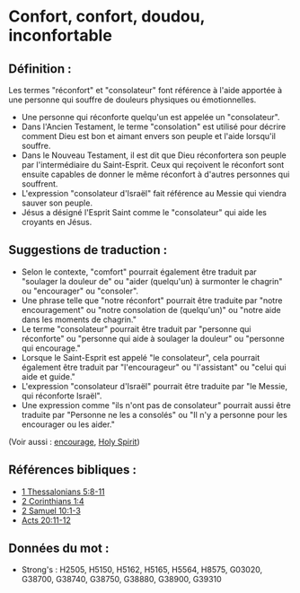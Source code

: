 # Confort, confort, doudou, inconfortable

## Définition :

Les termes "réconfort" et "consolateur" font référence à l'aide apportée à une personne qui souffre de douleurs physiques ou émotionnelles.

* Une personne qui réconforte quelqu'un est appelée un "consolateur".
* Dans l'Ancien Testament, le terme "consolation" est utilisé pour décrire comment Dieu est bon et aimant envers son peuple et l'aide lorsqu'il souffre.
* Dans le Nouveau Testament, il est dit que Dieu réconfortera son peuple par l'intermédiaire du Saint-Esprit. Ceux qui reçoivent le réconfort sont ensuite capables de donner le même réconfort à d'autres personnes qui souffrent.
* L'expression "consolateur d'Israël" fait référence au Messie qui viendra sauver son peuple.
* Jésus a désigné l'Esprit Saint comme le "consolateur" qui aide les croyants en Jésus.

## Suggestions de traduction :

* Selon le contexte, "comfort" pourrait également être traduit par "soulager la douleur de" ou "aider (quelqu'un) à surmonter le chagrin" ou "encourager" ou "consoler".
* Une phrase telle que "notre réconfort" pourrait être traduite par "notre encouragement" ou "notre consolation de (quelqu'un)" ou "notre aide dans les moments de chagrin."
* Le terme "consolateur" pourrait être traduit par "personne qui réconforte" ou "personne qui aide à soulager la douleur" ou "personne qui encourage."
* Lorsque le Saint-Esprit est appelé "le consolateur", cela pourrait également être traduit par "l'encourageur" ou "l'assistant" ou "celui qui aide et guide."
* L'expression "consolateur d'Israël" pourrait être traduite par "le Messie, qui réconforte Israël".
* Une expression comme "ils n'ont pas de consolateur" pourrait aussi être traduite par "Personne ne les a consolés" ou "Il n'y a personne pour les encourager ou les aider."

(Voir aussi : [encourage](../other/courage.md), [Holy Spirit](../kt/holyspirit.md))

## Références bibliques :

* [1 Thessalonians 5:8-11](rc://en/tn/help/1th/05/08)
* [2 Corinthians 1:4](rc://en/tn/help/2co/01/04)
* [2 Samuel 10:1-3](rc://en/tn/help/2sa/10/01)
* [Acts 20:11-12](rc://en/tn/help/act/20/11)

## Données du mot :

* Strong's : H2505, H5150, H5162, H5165, H5564, H8575, G03020, G38700, G38740, G38750, G38880, G38900, G39310
